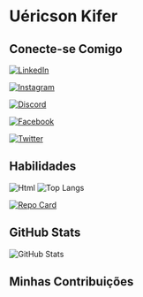 # Uéricson Kifer


## Conecte-se Comigo
[![LinkedIn](https://img.shields.io/badge/LinkedIn-000?style=for-the-badge&logo=linkedin&logoColor=0E76A8)](https://www.linkedin.com/in/uericsonkiffer8/)

[![Instagram](https://img.shields.io/badge/Instagram-000?style=for-the-badge&logo=instagram)](https://www.instagram.com/uericson_/)

[![Discord](https://img.shields.io/badge/Discord-000?style=for-the-badge&logo=discord)](https://www.discord.com/in/uericsonkiffer8/)

[![Facebook](https://img.shields.io/badge/Facebook-000?style=for-the-badge&logo=facebook)](https://www.facebook.com/profile.php?id=100086399648236)

[![Twitter](https://img.shields.io/badge/Twitter-000?style=for-the-badge&logo=twitter)](https://twitter.com/uericsonK)



## Habilidades
![Html](https://github-readme-stats-git-masterrstaa-rickstaa.vercel.app/api/top-langs/?username=l&bg_color=000&border_color=30A3DC&title_color=E94D5F&text_color=FFF)
![Top Langs](https://github-readme-stats-git-masterrstaa-rickstaa.vercel.app/api/top-langs/?username=uericsonkiffer8&layout=compact&bg_color=000&border_color=30A3DC&title_color=E94D5F&text_color=FFF)

[![Repo Card](https://github-readme-stats.vercel.app/api/pin/?username=uericsonkiffer8&repo=HTML5-CSS3&bg_color=000&border_color=30A3DC&show_icons=true&icon_color=30A3DC&title_color=E94D5F&text_color=FFF)](https://github.com/uericsonkiffer8/HTML5-CSS3)


## GitHub Stats
![GitHub Stats](https://github-readme-stats.vercel.app/api?username=SEUUSERNAME&theme=transparent&bg_color=000&border_color=30A3DC&show_icons=true&icon_color=30A3DC&title_color=E94D5F&text_color=FFF)
## Minhas Contribuições
